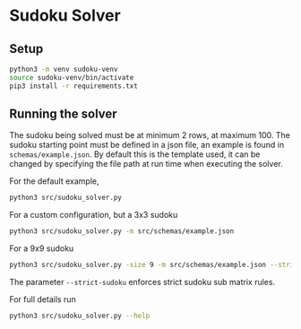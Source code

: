 # Sudoku Solver

## Setup
```sh
python3 -m venv sudoku-venv
source sudoku-venv/bin/activate
pip3 install -r requirements.txt
```

## Running the solver
The sudoku being solved must be at minimum 2 rows, at maximum 100.
The sudoku starting point must be defined in a json file, an example is found in `schemas/example.json`.
By default this is the template used, it can be changed by specifying the file path at run time when executing the solver.

For the default example, 
```sh
python3 src/sudoku_solver.py
```

For a custom configuration, but a 3x3 sudoku
```sh
python3 src/sudoku_solver.py -m src/schemas/example.json
```

For a 9x9 sudoku
```sh
python3 src/sudoku_solver.py -size 9 -m src/schemas/example.json --strict-sudoku
```
The parameter `--strict-sudoku` enforces strict sudoku sub matrix rules.

For full details run
```sh
python3 src/sudoku_solver.py --help
```
